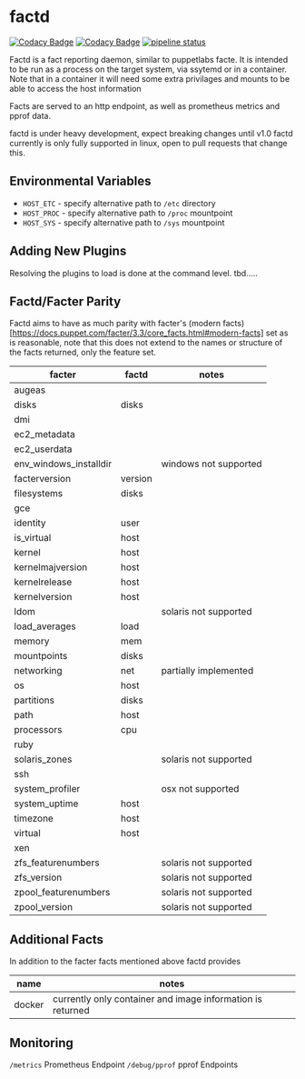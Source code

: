 # factd
[![Codacy Badge](https://api.codacy.com/project/badge/Grade/85ca8315d2884dbca0b716a800310103)](https://www.codacy.com?utm_source=github.com&amp;utm_medium=referral&amp;utm_content=twhiston/factd&amp;utm_campaign=Badge_Grade)
[![Codacy Badge](https://api.codacy.com/project/badge/Coverage/85ca8315d2884dbca0b716a800310103)](https://www.codacy.com?utm_source=github.com&utm_medium=referral&utm_content=twhiston/factd&utm_campaign=Badge_Coverage)
[![pipeline status](https://gitlab.com/twhiston/factd/badges/master/pipeline.svg)](https://gitlab.com/twhiston/factd/commits/master)

Factd is a fact reporting daemon, similar to puppetlabs facte.
It is intended to be run as a process on the target system, via ssytemd or in a container.
Note that in a container it will need some extra privilages and mounts to be able to access the host information

Facts are served to an http endpoint, as well as prometheus metrics and pprof data.

factd is under heavy development, expect breaking changes until v1.0
factd currently is only fully supported in linux, open to pull requests that change this.

## Environmental Variables

* `HOST_ETC` - specify alternative path to `/etc` directory
* `HOST_PROC` - specify alternative path to `/proc` mountpoint
* `HOST_SYS` - specify alternative path to `/sys` mountpoint


## Adding New Plugins

Resolving the plugins to load is done at the command level. tbd.....

## Factd/Facter Parity

Factd aims to have as much parity with facter's (modern facts)[https://docs.puppet.com/facter/3.3/core_facts.html#modern-facts] set as is reasonable,
note that this does not extend to the names or structure of the facts returned, only the feature set.

| facter                | factd   | notes                 |
|-----------------------|---------|-----------------------|
| augeas                |         |                       |
| disks                 | disks   |                       |
| dmi                   |         |                       |
| ec2_metadata          |         |                       |
| ec2_userdata          |         |                       |
| env_windows_installdir|         | windows not supported |
| facterversion         | version |                       |
| filesystems           | disks   |                       |
| gce                   |         |                       |
| identity              | user    |                       |
| is_virtual            | host    |                       |
| kernel                | host    |                       |
| kernelmajversion      | host    |                       |
| kernelrelease         | host    |                       |
| kernelversion         | host    |                       |
| ldom                  |         | solaris not supported |
| load_averages         | load    |                       |
| memory                | mem     |                       |
| mountpoints           | disks   |                       |
| networking            | net     | partially implemented |
| os                    | host    |                       |
| partitions            | disks   |                       |
| path                  | host    |                       |
| processors            | cpu     |                       |
| ruby                  |         |                       |
| solaris_zones         |         | solaris not supported |
| ssh                   |         |                       |
| system_profiler       |         | osx not supported     |
| system_uptime         | host    |                       |
| timezone              | host    |                       |
| virtual               | host    |                       |
| xen                   |         |                       |
| zfs_featurenumbers    |         | solaris not supported |
| zfs_version           |         | solaris not supported |
| zpool_featurenumbers  |         | solaris not supported |
| zpool_version         |         | solaris not supported |

## Additional Facts

In addition to the facter facts mentioned above factd provides

| name  | notes |
|-------|-------|
| docker| currently only container and image information is returned      |

## Monitoring

`/metrics` Prometheus Endpoint
`/debug/pprof` pprof Endpoints
